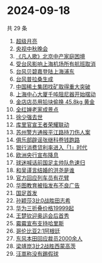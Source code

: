 # 2024-09-18

共 29 条

<!-- BEGIN ZHIHUSEARCH -->
<!-- 最后更新时间 Wed Sep 18 2024 21:07:44 GMT+0800 (China Standard Time) -->
1. [超级月亮](https://www.zhihu.com/search?q=超级月亮)
1. [央视中秋晚会](https://www.zhihu.com/search?q=央视中秋晚会)
1. [《凡人歌》北京中产家庭困境](https://www.zhihu.com/search?q=《凡人歌》北京中产家庭困境)
1. [受台风影响上海机场所有航班取消](https://www.zhihu.com/search?q=受台风影响上海机场所有航班取消)
1. [台风贝碧嘉登陆上海浦东](https://www.zhihu.com/search?q=台风贝碧嘉登陆上海浦东)
1. [台风普拉桑生成](https://www.zhihu.com/search?q=台风普拉桑生成)
1. [中国稀土集团找矿取得重大突破](https://www.zhihu.com/search?q=中国稀土集团找矿取得重大突破)
1. [上海中心大厦千吨阻尼器开始摆动](https://www.zhihu.com/search?q=上海中心大厦千吨阻尼器开始摆动)
1. [金店店员用铅块偷换 45.8kg 黄金](https://www.zhihu.com/search?q=金店店员用铅块偷换%2045.8kg%20黄金)
1. [全红婵老家成景点](https://www.zhihu.com/search?q=全红婵老家成景点)
1. [徐少强去世](https://www.zhihu.com/search?q=徐少强去世)
1. [库里官宣王者荣耀联动](https://www.zhihu.com/search?q=库里官宣王者荣耀联动)
1. [苏州警方通报平江路持刀伤人案](https://www.zhihu.com/search?q=苏州警方通报平江路持刀伤人案)
1. [俱乐部辟谣张继科卷钱跑路](https://www.zhihu.com/search?q=俱乐部辟谣张继科卷钱跑路)
1. [银行消费贷利率进入「1」时代](https://www.zhihu.com/search?q=银行消费贷利率进入「1」时代)
1. [欧洲央行宣布降息](https://www.zhihu.com/search?q=欧洲央行宣布降息)
1. [球迷喊话前国足主帅队危速归](https://www.zhihu.com/search?q=球迷喊话前国足主帅队危速归)
1. [和吴谨言结婚的洪尧是谁](https://www.zhihu.com/search?q=和吴谨言结婚的洪尧是谁)
1. [官方回应列车员有花臂](https://www.zhihu.com/search?q=官方回应列车员有花臂)
1. [华图教育被指发布不良广告](https://www.zhihu.com/search?q=华图教育被指发布不良广告)
1. [国足首发](https://www.zhihu.com/search?q=国足首发)
1. [孙颖莎3比0战胜田志希](https://www.zhihu.com/search?q=孙颖莎3比0战胜田志希)
1. [华为三折叠价格19999起](https://www.zhihu.com/search?q=华为三折叠价格19999起)
1. [王楚钦迎奥运会后首秀](https://www.zhihu.com/search?q=王楚钦迎奥运会后首秀)
1. [霉霉宣布支持哈里斯](https://www.zhihu.com/search?q=霉霉宣布支持哈里斯)
1. [哥伦比亚2:1阿根廷](https://www.zhihu.com/search?q=哥伦比亚2:1阿根廷)
1. [东风本田回应裁员2000余人](https://www.zhihu.com/search?q=东风本田回应裁员2000余人)
1. [梁靖崑3比2战胜西蒙高茨](https://www.zhihu.com/search?q=梁靖崑3比2战胜西蒙高茨)
1. [汪嵩称没有踢假球](https://www.zhihu.com/search?q=汪嵩称没有踢假球)
<!-- END ZHIHUSEARCH -->
